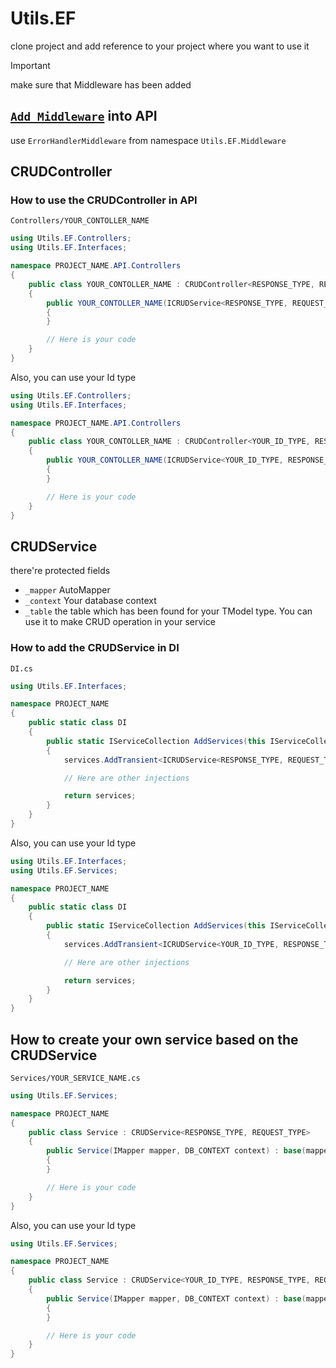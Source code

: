 # Utils.EF

clone project and add reference to your project where you want to use it

> [!IMPORTANT]
> make sure that Middleware has been added

## [`Add Middleware`](../Docs/Middleware.md) into API

use `ErrorHandlerMiddleware` from namespace `Utils.EF.Middleware`

## CRUDController

### How to use the CRUDController in API

`Controllers/YOUR_CONTOLLER_NAME`

```cs
using Utils.EF.Controllers;
using Utils.EF.Interfaces;

namespace PROJECT_NAME.API.Controllers
{
    public class YOUR_CONTOLLER_NAME : CRUDController<RESPONSE_TYPE, REQUEST_TYPE>
    {
        public YOUR_CONTOLLER_NAME(ICRUDService<RESPONSE_TYPE, REQUEST_TYPE> service) : base(service)
        {
        }

        // Here is your code
    }
}
```

Also, you can use your Id type

```cs
using Utils.EF.Controllers;
using Utils.EF.Interfaces;

namespace PROJECT_NAME.API.Controllers
{
    public class YOUR_CONTOLLER_NAME : CRUDController<YOUR_ID_TYPE, RESPONSE_TYPE, REQUEST_TYPE>
    {
        public YOUR_CONTOLLER_NAME(ICRUDService<YOUR_ID_TYPE, RESPONSE_TYPE, REQUEST_TYPE> service) : base(service)
        {
        }

        // Here is your code
    }
}
```

## CRUDService

there're protected fields

- `_mapper` AutoMapper
- `_context` Your database context
- `_table` the table which has been found for your TModel type. You can use it to make CRUD operation in your service

### How to add the CRUDService in DI

`DI.cs`

```c#
using Utils.EF.Interfaces;

namespace PROJECT_NAME
{
    public static class DI
    {
        public static IServiceCollection AddServices(this IServiceCollection services)
        {
            services.AddTransient<ICRUDService<RESPONSE_TYPE, REQUEST_TYPE>, CRUDService<RESPONSE_TYPE, REQUEST_TYPE>>();

            // Here are other injections

            return services;
        }
    }
}
```

Also, you can use your Id type

```c#
using Utils.EF.Interfaces;
using Utils.EF.Services;

namespace PROJECT_NAME
{
    public static class DI
    {
        public static IServiceCollection AddServices(this IServiceCollection services)
        {
            services.AddTransient<ICRUDService<YOUR_ID_TYPE, RESPONSE_TYPE, REQUEST_TYPE>, CRUDService<YOUR_ID_TYPE, RESPONSE_TYPE, REQUEST_TYPE>>();

            // Here are other injections

            return services;
        }
    }
}
```

## How to create your own service based on the CRUDService

`Services/YOUR_SERVICE_NAME.cs`

```c#
using Utils.EF.Services;

namespace PROJECT_NAME
{
    public class Service : CRUDService<RESPONSE_TYPE, REQUEST_TYPE>
    {
        public Service(IMapper mapper, DB_CONTEXT context) : base(mapper, context)
        {
        }

        // Here is your code
    }
}
```

Also, you can use your Id type

```c#
using Utils.EF.Services;

namespace PROJECT_NAME
{
    public class Service : CRUDService<YOUR_ID_TYPE, RESPONSE_TYPE, REQUEST_TYPE>
    {
        public Service(IMapper mapper, DB_CONTEXT context) : base(mapper, context)
        {
        }

        // Here is your code
    }
}
```
